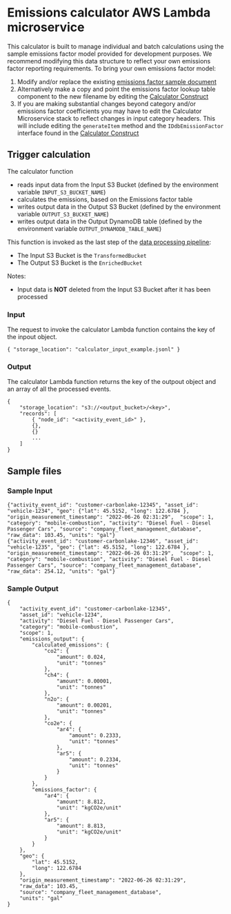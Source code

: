 # Emissions calculator AWS Lambda microservice

This calculator is built to manage individual and batch calculations using the sample emissions factor model provided for development purposes. We recommend modifying this data structure to reflect your own emissions factor reporting requirements. To bring your own emissions factor model:

1. Modify and/or replace the existing [emissions factor sample document](../../../../lib/stacks/stack-data-pipeline/construct-calculator/emissions_factor_model_2022-05-22.json)
2. Alternatively make a copy and point the emissions factor lookup table component to the new filename by editing the [Calculator Construct](../../../../lib/stacks/stack-data-pipeline/construct-calculator/construct-calculator.ts#L86)
3. If you are making substantial changes beyond category and/or emissions factor coefficients you may have to edit the Calculator Microservice stack to reflect changes in input category headers. This will include editing the `generateItem` method and the `IDdbEmissionFactor` interface found in the [Calculator Construct](../../../../lib/stacks/stack-data-pipeline/construct-calculator/construct-calculator.ts#L86)

## Trigger calculation
The calculator function
- reads input data from the Input S3 Bucket (defined by the environment variable `INPUT_S3_BUCKET_NAME`)
- calculates the emissions, based on the Emissions factor table
- writes output data in the Output S3 Bucket (defined by the environment variable `OUTPUT_S3_BUCKET_NAME`)
- writes output data in the Output DynamoDB table (defined by the environment variable `OUTPUT_DYNAMODB_TABLE_NAME`)

This function is invoked as the last step of the [data processing pipeline](../README.md):
- The Input S3 Bucket is the `TransformedBucket`
- The Output S3 Bucket is the `EnrichedBucket`

Notes:
- Input data is **NOT** deleted from the Input S3 Bucket after it has been processed

### Input
The request to invoke the calculator Lambda function contains the key of the inpout object.
```jsonc
{ "storage_location": "calculator_input_example.jsonl" }
```

### Output
The calculator Lambda function returns the key of the outpout object and an array of all the processed events.
```jsonc
{
    "storage_location": "s3://<output_bucket>/<key>",
    "records": [ 
        { "node_id": "<activity_event_id>" }, 
        {}, 
        {}
        ...
    ]
}
```

## Sample files
### Sample Input
```jsonc
{"activity_event_id": "customer-carbonlake-12345", "asset_id": "vehicle-1234", "geo": {"lat": 45.5152, "long": 122.6784 }, "origin_measurement_timestamp": "2022-06-26 02:31:29",  "scope": 1, "category": "mobile-combustion", "activity": "Diesel Fuel - Diesel Passenger Cars", "source": "company_fleet_management_database", "raw_data": 103.45, "units": "gal"}
{"activity_event_id": "customer-carbonlake-12346", "asset_id": "vehicle-1235", "geo": {"lat": 45.5152, "long": 122.6784 }, "origin_measurement_timestamp": "2022-06-26 03:31:29",  "scope": 1, "category": "mobile-combustion", "activity": "Diesel Fuel - Diesel Passenger Cars", "source": "company_fleet_management_database", "raw_data": 254.12, "units": "gal"}
```

### Sample Output
```jsonc
{
    "activity_event_id": "customer-carbonlake-12345",
    "asset_id": "vehicle-1234",
    "activity": "Diesel Fuel - Diesel Passenger Cars",
    "category": "mobile-combustion",
    "scope": 1,
    "emissions_output": {
        "calculated_emissions": {
            "co2": {
                "amount": 0.024,
                "unit": "tonnes"
            },
            "ch4": {
                "amount": 0.00001,
                "unit": "tonnes"
            },
            "n2o": {
                "amount": 0.00201,
                "unit": "tonnes"
            },
            "co2e": {
                "ar4": {
                    "amount": 0.2333,
                    "unit": "tonnes"
                },
                "ar5": {
                    "amount": 0.2334,
                    "unit": "tonnes"
                }
            }
        },
        "emissions_factor": {
            "ar4": {
                "amount": 8.812,
                "unit": "kgCO2e/unit"
            },
            "ar5": {
                "amount": 8.813,
                "unit": "kgCO2e/unit"
            }
        }
    },
    "geo": {
        "lat": 45.5152,
        "long": 122.6784
    },
    "origin_measurement_timestamp": "2022-06-26 02:31:29",
    "raw_data": 103.45,
    "source": "company_fleet_management_database",
    "units": "gal"
}
```
